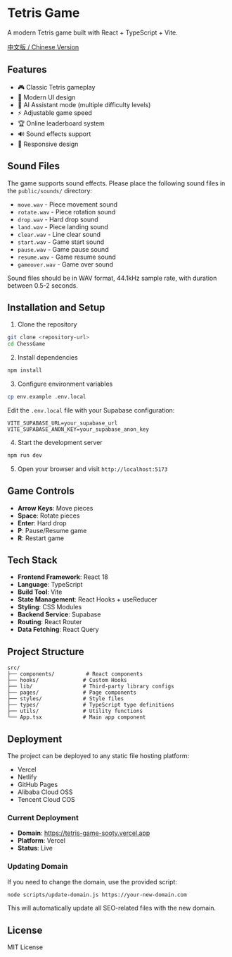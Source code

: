 # Tetris Game

A modern Tetris game built with React + TypeScript + Vite.

[中文版 / Chinese Version](README_CN.md)

## Features

- 🎮 Classic Tetris gameplay
- 🎨 Modern UI design
- 🤖 AI Assistant mode (multiple difficulty levels)
- ⚡ Adjustable game speed
- 🏆 Online leaderboard system
- 🔊 Sound effects support
- 📱 Responsive design

## Sound Files

The game supports sound effects. Please place the following sound files in the `public/sounds/` directory:

- `move.wav` - Piece movement sound
- `rotate.wav` - Piece rotation sound
- `drop.wav` - Hard drop sound
- `land.wav` - Piece landing sound
- `clear.wav` - Line clear sound
- `start.wav` - Game start sound
- `pause.wav` - Game pause sound
- `resume.wav` - Game resume sound
- `gameover.wav` - Game over sound

Sound files should be in WAV format, 44.1kHz sample rate, with duration between 0.5-2 seconds.

## Installation and Setup

1. Clone the repository
```bash
git clone <repository-url>
cd ChessGame
```

2. Install dependencies
```bash
npm install
```

3. Configure environment variables
```bash
cp env.example .env.local
```

Edit the `.env.local` file with your Supabase configuration:
```
VITE_SUPABASE_URL=your_supabase_url
VITE_SUPABASE_ANON_KEY=your_supabase_anon_key
```

4. Start the development server
```bash
npm run dev
```

5. Open your browser and visit `http://localhost:5173`

## Game Controls

- **Arrow Keys**: Move pieces
- **Space**: Rotate pieces
- **Enter**: Hard drop
- **P**: Pause/Resume game
- **R**: Restart game

## Tech Stack

- **Frontend Framework**: React 18
- **Language**: TypeScript
- **Build Tool**: Vite
- **State Management**: React Hooks + useReducer
- **Styling**: CSS Modules
- **Backend Service**: Supabase
- **Routing**: React Router
- **Data Fetching**: React Query

## Project Structure

```
src/
├── components/          # React components
├── hooks/              # Custom Hooks
├── lib/                # Third-party library configs
├── pages/              # Page components
├── styles/             # Style files
├── types/              # TypeScript type definitions
├── utils/              # Utility functions
└── App.tsx             # Main app component
```

## Deployment

The project can be deployed to any static file hosting platform:

- Vercel
- Netlify
- GitHub Pages
- Alibaba Cloud OSS
- Tencent Cloud COS

### Current Deployment
- **Domain**: https://tetris-game-sooty.vercel.app
- **Platform**: Vercel
- **Status**: Live

### Updating Domain
If you need to change the domain, use the provided script:
```bash
node scripts/update-domain.js https://your-new-domain.com
```

This will automatically update all SEO-related files with the new domain.

## License

MIT License 
